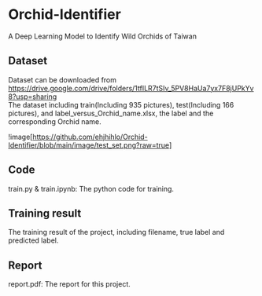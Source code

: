 # Orchid-Identifier
A Deep Learning Model to Identify Wild Orchids of Taiwan

## Dataset
Dataset can be downloaded from  
https://drive.google.com/drive/folders/1tfILR7tSIv_5PV8HaUa7yx7F8jUPkYv8?usp=sharing  
The dataset including train(Including 935 pictures), test(Including 166 pictures), and
label_versus_Orchid_name.xlsx, the label and the corresponding Orchid name.

!image[https://github.com/ehjhihlo/Orchid-Identifier/blob/main/image/test_set.png?raw=true]

## Code
train.py & train.ipynb: The python code for training.

## Training result
The training result of the project, including filename, true label and predicted label.

## Report
report.pdf: The report for this project.
